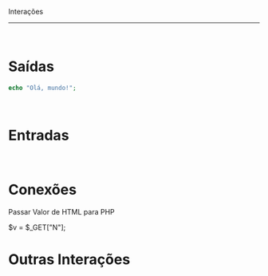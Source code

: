 Interações
***
<br/>
 
# Saídas

```php
echo "Olá, mundo!";
```

<br/>

# Entradas

<br/>
 
# Conexões

Passar Valor de HTML para PHP

<form method="get">			$v = $_GET["N"];

<br/>

# Outras Interações

<br/>